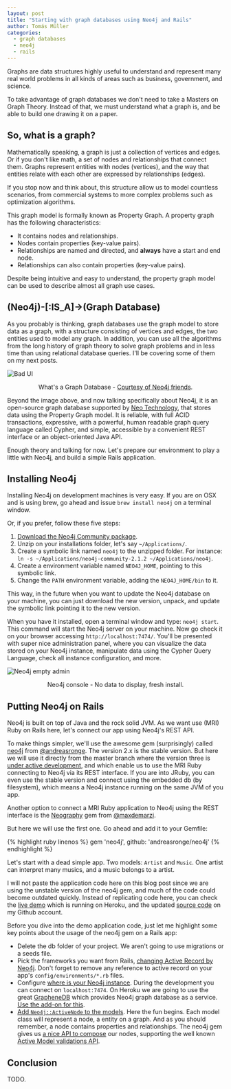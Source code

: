 ```yaml
---
layout: post
title: "Starting with graph databases using Neo4j and Rails"
author: Tomás Müller
categories:
  - graph databases
  - neo4j
  - rails
---
```


Graphs are data structures highly useful to understand and represent many real world problems in all kinds of areas such 
as business, government, and science.

<!--more-->

To take advantage of graph databases we don't need to take a Masters on Graph Theory. Instead of that, we must 
understand what a graph is, and be able to build one drawing it on a paper.

## So, what is a graph?

Mathematically speaking, a graph is just a collection of vertices and edges. Or if you don't like math, a set of nodes 
and relationships that connect them. Graphs represent entities with nodes (vertices), and the way that entities relate 
with each other are expressed by relationships (edges).

If you stop now and think about, this structure allow us to model countless scenarios, from commercial systems to more 
complex problems such as optimization algorithms.

This graph model is formally known as Property Graph. A property graph has the following characteristics:

- It contains nodes and relationships.
- Nodes contain properties (key-value pairs).
- Relationships are named and directed, and **always** have a start and end node.
- Relationships can also contain properties (key-value pairs).

Despite being intuitive and easy to understand, the property graph model can be used to describe almost all graph use 
cases.

## (Neo4j)-[:IS_A]->(Graph Database)

As you probably is thinking, graph databases use the graph model to store data as a graph, with a structure consisting 
of vertices and edges, the two entities used to model any graph. In addition, you can use all the algorithms from the
long history of graph theory to solve graph problems and in less time than using relational database queries. I'll be 
covering some of them on my next posts.

![Bad UI](/blog/images/posts/2014-07-25/graph_databases.png)
<div style="text-align: center;">What's a Graph Database - <a href="http://www.neo4j.org/learn/neo4j">Courtesy of Neo4j friends</a>.</div>
<p> </p>

Beyond the image above, and now talking specifically about Neo4j, it is an open-source graph database supported by 
[Neo Technology](http://www.neotechnology.com/), that stores data using the Property Graph model. It is reliable, with 
full ACID transactions, expressive, with a powerful, human readable graph query language called Cypher, and simple, 
accessible by a convenient REST interface or an object-oriented Java API.

Enough theory and talking for now. Let's prepare our environment to play a little with Neo4j, and build a simple Rails 
application.

## Installing Neo4j

Installing Neo4j on development machines is very easy. If you are on OSX and is using brew, go ahead and issue 
`brew install neo4j` on a terminal window.

Or, if you prefer, follow these five steps:

1. [Download the Neo4j Community package](http://www.neo4j.org/download).
2. Unzip on your installations folder, let's say `~/Applications/`.
3. Create a symbolic link named `neo4j` to the unzipped folder. For instance: `ln -s ~/Applications/neo4j-community-2.1.2 ~/Applications/neo4j`.
4. Create a environment variable named `NEO4J_HOME`, pointing to this symbolic link.
5. Change the `PATH` environment variable, adding the `NEO4J_HOME/bin` to it.

This way, in the future when you want to update the Neo4j database on your machine, you can just download the new 
version, unpack, and update the symbolic link pointing it to the new version.

When you have it installed, open a terminal window and type: `neo4j start`. This command will start the Neo4j server on 
your machine. Now go check it on your browser accessing `http://localhost:7474/`. You'll be presented with super nice
administration panel, where you can visualize the data stored on your Neo4j instance, manipulate data using the Cypher 
Query Language, check all instance configuration, and more.

![Neo4j empty admin](/blog/images/posts/2014-07-25/neo4j_admin_empty.png)
<div style="text-align: center;">Neo4j console - No data to display, fresh install.</div>
<p> </p>

## Putting Neo4j on Rails

Neo4j is built on top of Java and the rock solid JVM. As we want use (MRI) Ruby on Rails here, let's connect our app 
using Neo4j's REST API.
 
To make things simpler, we'll use the awesome gem (surprisingly) called [neo4j](http://rubygems.org/gems/neo4j) from
[@andreasronge](https://github.com/andreasronge/). 
The version 2.x is the stable version. But here we will use it directly from the master branch where the version three is
[under active development](https://github.com/andreasronge/neo4j/wiki/Neo4j-v3), and which enable us to use the MRI Ruby
connecting to Neo4j via its REST interface. If you are into JRuby, you can even use the stable version and connect using the 
embedded db (by filesystem), which means a Neo4j instance running on the same JVM of you app.

Another option to connect a MRI Ruby application to Neo4j using the REST interface is the 
[Neography](https://github.com/maxdemarzi/neography/) gem from [@maxdemarzi](https://github.com/maxdemarzi).

But here we will use the first one. Go ahead and add it to your Gemfile:

{% highlight ruby linenos %}
gem 'neo4j', github: 'andreasronge/neo4j'
{% endhighlight %}

Let's start with a dead simple app. Two models: `Artist` and `Music`. One artist can interpret many musics, and a music 
belongs to a artist.

I will not paste the application code here on this blog post since we are using the unstable version of the neo4j gem, 
and much of the code could become outdated quickly. Instead of replicating code here, you can check the 
[live demo](http://interpretations.herokuapp.com) which is running on Heroku, and the updated [source code](https://github.com/tomasmuller/interpretations) 
on my Github account.

Before you dive into the demo application code, just let me highlight some key points about the usage of the neo4j gem 
on a Rails app:

- Delete the db folder of your project. We aren't going to use migrations or a seeds file.
- Pick the frameworks you want from Rails, [changing Active Record by Neo4j](https://github.com/tomasmuller/interpretations/config/application.rb). 
Don't forget to remove any reference to active record on your app's `config/environments/*.rb` files.
- Configure [where is your Neo4j instance](https://github.com/tomasmuller/interpretations/config/application.rb). During 
the development you can connect on `localhost:7474`. On Heroku we are going to use the great 
[GrapheneDB](http://www.graphenedb.com/) which provides Neo4j graph database as a service. [Use the add-on for this](https://devcenter.heroku.com/articles/graphenedb). 
- [Add `Neo4j::ActiveNode` to the models](https://github.com/tomasmuller/interpretations/models). Here the fun begins. 
Each model class will represent a node, a entity on a graph. And as you should remember, a node contains properties and 
relationships. The neo4j gem gives us [a nice API to compose](https://github.com/andreasronge/neo4j/wiki/Neo4j-v3#property) 
our nodes, supporting the well known [Active Model validations API](https://github.com/andreasronge/neo4j/blob/master/lib/neo4j/active_node/validations.rb#L7).  

## Conclusion

TODO.